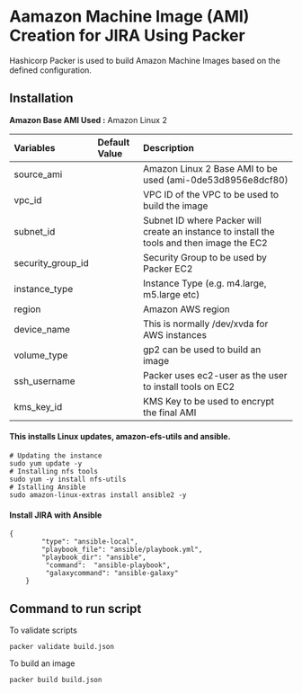 # Aamazon Machine Image (AMI) Creation for JIRA Using Packer

Hashicorp Packer is used to build Amazon Machine Images based on the defined configuration.

## Installation

**Amazon Base AMI Used :** Amazon Linux 2

| Variables              | Default Value   | Description  |
| :-------------         |:-------------   | :-----|
| source_ami         |                 |  Amazon Linux 2 Base AMI to be used (ami-0de53d8956e8dcf80) |
| vpc_id         |                |  VPC ID of the VPC to be used to build the image   |
| subnet_id         |              |  Subnet ID where Packer will create an instance to install the tools and then image the EC2   |
| security_group_id         |                |  Security Group to be used by Packer EC2 |
| instance_type         |                |  Instance Type (e.g. m4.large, m5.large etc)   |
| region         |               |  Amazon AWS region   |
| device_name         |              |  This is normally /dev/xvda for AWS instances   |
| volume_type         |               |  gp2 can be used to build an image   |
| ssh_username         |               |  Packer uses ec2-user as the user to install tools on EC2   |
| kms_key_id         |               |  KMS Key to be used to encrypt the final AMI   |


#### This installs Linux updates, amazon-efs-utils and ansible.

```
# Updating the instance
sudo yum update -y
# Installing nfs tools
sudo yum -y install nfs-utils
# Istalling Ansible
sudo amazon-linux-extras install ansible2 -y
```     

#### Install JIRA with Ansible

```
{
        "type": "ansible-local",
        "playbook_file": "ansible/playbook.yml",
        "playbook_dir": "ansible",
         "command":  "ansible-playbook",
         "galaxycommand": "ansible-galaxy"
    }
```

## Command to run script

To validate scripts

```
packer validate build.json
```

To build an image
```
packer build build.json
```
